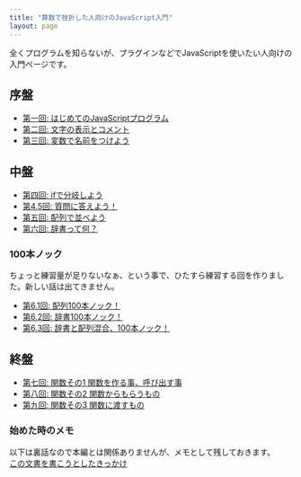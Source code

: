 ```yaml
---
title: "算数で挫折した人向けのJavaScript入門"
layout: page
---
```


全くプログラムを知らないが、プラグインなどでJavaScriptを使いたい人向けの入門ページです。

## 序盤

- [第一回: はじめてのJavaScriptプログラム](ch1.md)
- [第二回: 文字の表示とコメント](ch2.md)
- [第三回: 変数で名前をつけよう](ch3.md)

## 中盤

- [第四回: ifで分岐しよう](ch4.md)
- [第4.5回: 質問に答えよう！](ch4_5.md)
- [第五回: 配列で並べよう](ch5.md)
- [第六回: 辞書って何？](ch6.md)

### 100本ノック

ちょっと練習量が足りないなぁ、という事で、ひたすら練習する回を作りました。新しい話は出てきません。

- [第6.1回: 配列100本ノック！](ch6_1.md)
- [第6.2回: 辞書100本ノック！](ch6_2.md)
- [第6.3回: 辞書と配列混合、100本ノック！](ch6_3.md)

## 終盤

- [第七回: 関数その1 関数を作る事、呼び出す事](ch7.md)
- [第八回: 関数その2 関数からもらうもの](ch8.md)
- [第九回: 関数その3 関数に渡すもの](ch9.md)



### 始めた時のメモ

以下は裏話なので本編とは関係ありませんが、メモとして残しておきます。  
[この文書を書こうとしたきっかけ](story.md)